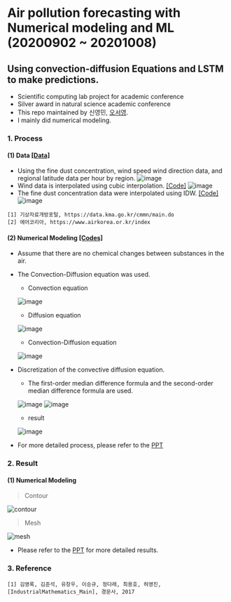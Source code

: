# Air pollution forecasting with Numerical modeling and ML (20200902 ~ 20201008)
## Using convection-diffusion Equations and LSTM to make predictions.
- Scientific computing lab project for academic conference
- Silver award in natural science academic conference
- This repo maintained by 신영민, [오서영](https://github.com/OH-Seoyoung).
- I mainly did numerical modeling.

### 1. Process
#### (1) Data [[Data]](https://github.com/young3984/Air_pollution_forecasting_with_Numerical_modeling_and_ML/tree/master/polution_data)
- Using the fine dust concentration, wind speed wind direction data, and regional latitude data per hour by region.
![image](https://user-images.githubusercontent.com/68014282/123036041-5e8c5400-d427-11eb-99e2-669d832658b2.png)
- Wind data is interpolated using cubic interpolation. [[Code]](https://github.com/young3984/Air_pollution_forecasting_with_Numerical_modeling_and_ML/tree/master/interpolation/Interpolation_wind)
![image](https://user-images.githubusercontent.com/68014282/123040080-22a8bd00-d42e-11eb-85db-5963589ed4c1.png)
- The fine dust concentration data were interpolated using IDW. [[Code]](https://github.com/young3984/Air_pollution_forecasting_with_Numerical_modeling_and_ML/tree/master/interpolation/Interpolation_air_pollution)
![image](https://user-images.githubusercontent.com/68014282/123040219-613e7780-d42e-11eb-84e9-aab0c7792787.png)

```
[1] 기상자료개방포털, https://data.kma.go.kr/cmmn/main.do  
[2] 에어코리아, https://www.airkorea.or.kr/index
```

#### (2) Numerical Modeling [[Codes]](https://github.com/young3984/Air_pollution_forecasting_with_Numerical_modeling_and_ML/tree/master/simulation)
- Assume that there are no chemical changes between substances in the air.
- The Convection-Diffusion equation was used.
    - Convection equation
    
    ![image](https://user-images.githubusercontent.com/68014282/123516674-4858ef00-d6d8-11eb-9766-aecb5fa67cc3.png)
    - Diffusion equation 
    
    ![image](https://user-images.githubusercontent.com/68014282/123516726-82c28c00-d6d8-11eb-891c-cd9b8a800782.png)
    - Convection-Diffusion equation
    
    ![image](https://user-images.githubusercontent.com/68014282/123516804-ed73c780-d6d8-11eb-9ce7-00ec91f690a7.png)
- Discretization of the convective diffusion equation.
    - The first-order median difference formula and the second-order median difference formula are used.
    
    ![image](https://user-images.githubusercontent.com/68014282/123516892-67a44c00-d6d9-11eb-839c-c5e1aefc02b3.png)
    ![image](https://user-images.githubusercontent.com/68014282/123516904-7854c200-d6d9-11eb-891e-5f4fa6f357ce.png)
    - result
    
    ![image](https://user-images.githubusercontent.com/68014282/123516975-c964b600-d6d9-11eb-9e1c-a890c2f6ba7d.png)
- For more detailed process, please refer to the [PPT](https://github.com/young3984/Air_pollution_forecasting_with_Numerical_modeling_and_ML/blob/master/PPT/%EC%88%98%EC%B9%98%20%EB%AA%A8%EB%8D%B8%EB%A7%81%20%EB%B0%8F%20%EB%A8%B8%EC%8B%A0%EB%9F%AC%EB%8B%9D%EC%9D%84%20%EC%9D%B4%EC%9A%A9%ED%95%9C%20%EB%8C%80%EA%B8%B0%20%EC%98%A4%EC%97%BC%20%EC%98%88%EC%B8%A1%20-%20%EC%98%A4%EC%84%9C%EC%98%81%2C%20%EC%8B%A0%EC%98%81%EB%AF%BC.pdf)

### 2. Result
#### (1) Numerical Modeling
> Contour

![contour](https://user-images.githubusercontent.com/68014282/123517341-63792e00-d6db-11eb-8e8e-38ed9f5e460b.gif)

> Mesh

![mesh](https://user-images.githubusercontent.com/68014282/123517370-7db30c00-d6db-11eb-82a7-940c04df2b77.gif)

- Please refer to the [PPT](https://github.com/young3984/Air_pollution_forecasting_with_Numerical_modeling_and_ML/blob/master/PPT/%EC%88%98%EC%B9%98%20%EB%AA%A8%EB%8D%B8%EB%A7%81%20%EB%B0%8F%20%EB%A8%B8%EC%8B%A0%EB%9F%AC%EB%8B%9D%EC%9D%84%20%EC%9D%B4%EC%9A%A9%ED%95%9C%20%EB%8C%80%EA%B8%B0%20%EC%98%A4%EC%97%BC%20%EC%98%88%EC%B8%A1%20-%20%EC%98%A4%EC%84%9C%EC%98%81%2C%20%EC%8B%A0%EC%98%81%EB%AF%BC.pdf) for more detailed results.
### 3. Reference
```
[1] 김영록, 김준석, 유창우, 이승규, 정다래, 최용호, 허영진, [IndustrialMathematics_Main], 경문사, 2017
```



